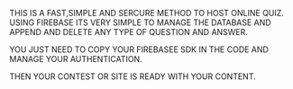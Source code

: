 THIS IS A FAST,SIMPLE AND SERCURE METHOD TO HOST ONLINE QUIZ. USING FIREBASE ITS VERY SIMPLE TO MANAGE THE DATABASE AND APPEND AND DELETE ANY TYPE OF QUESTION AND ANSWER.

YOU JUST NEED TO COPY YOUR FIREBASEE SDK IN THE CODE AND MANAGE YOUR AUTHENTICATION.

THEN YOUR CONTEST OR SITE IS READY WITH YOUR CONTENT.
